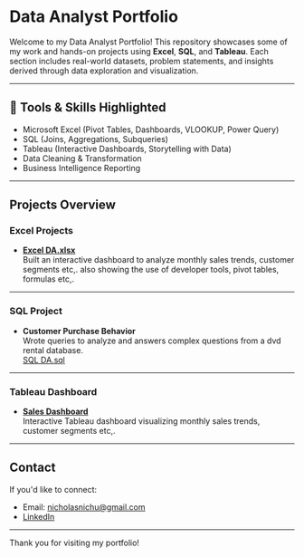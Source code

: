 # Data Analyst Portfolio

Welcome to my Data Analyst Portfolio! This repository showcases some of my work and hands-on projects using **Excel**, **SQL**, and **Tableau**. Each section includes real-world datasets, problem statements, and insights derived through data exploration and visualization.

---

## 🔧 Tools & Skills Highlighted

- Microsoft Excel (Pivot Tables, Dashboards, VLOOKUP, Power Query)
- SQL (Joins, Aggregations, Subqueries)
- Tableau (Interactive Dashboards, Storytelling with Data)
- Data Cleaning & Transformation
- Business Intelligence Reporting

---

## Projects Overview

### Excel Projects
- **[Excel DA.xlsx](Excel%20DA.xlsx)**  
  Built an interactive dashboard to analyze monthly sales trends, customer segments etc,. also showing the use of developer tools, pivot tables, formulas etc,.

---

### SQL Project
- **Customer Purchase Behavior**  
  Wrote queries to analyze and answers complex questions from a dvd rental database.  
  [SQL DA.sql](SQL%20DA.sql)


---

### Tableau Dashboard
- **[Sales Dashboard](https://public.tableau.com/views/MULTIPLEVIZ_16857292310140/Dashboard1?:language=en-US&:sid=&:redirect=auth&:display_count=n&:origin=viz_share_link)**  
  Interactive Tableau dashboard visualizing monthly sales trends, customer segments etc,.

---

## Contact

If you'd like to connect:

- Email: nicholasnichu@gmail.com  
- [LinkedIn](https://www.linkedin.com/in/nicholasnichu/)

---

Thank you for visiting my portfolio!
